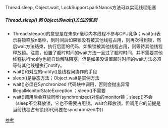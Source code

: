 Thread.sleep, Object.wait, LockSupport.parkNanos方法可以实现线程阻塞

##### Thread.sleep() 和 Object的wait()方法的区别
- Thread.sleep(n)的意思是在未来n毫秒内本线程不参与CPU竞争；wait(n)表示将锁释放n毫秒，到时间后如果锁没有被其他线程占用，则再次得到锁，然后wait方法结束，执行后面的代码，如果锁被其他线程占用，则等待其他线程释放锁。注意，设置了超时时间的wait方法一旦过了超时时间，并不需要其他线程执行notify也能自动解除阻塞，但是如果没设置超时时间的wait方法必须等待其他线程执行notify。
- wait()和对应的notify()是线程间协作的手段
- sleep()是静态方法；Object.wait是实例方法
- wait()必须在Synchronized 代码块中调用，否则会抛出异常IllegalMonitorStateException ；sleep()不需要
- wait()调用后会释放同步(synchronized)对象的monitor锁；sleep()不会（sleep不会释放锁，它也不需要占用锁。wait会释放锁，但调用它的前提是当前线程占有锁(即代码要在synchronized中)）

[参考](https://blog.csdn.net/weixin_53086191/article/details/125935828)

